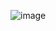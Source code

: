 ![image](https://github.com/nvmarzakov/SoftUni-HTML-and-CSS/assets/114495254/a6908040-16de-4222-a55b-7347b693ac6f)
